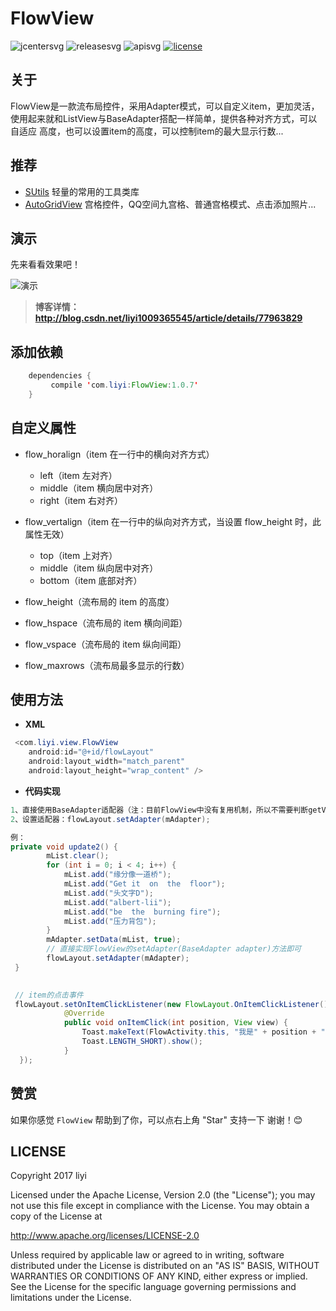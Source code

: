 # FlowView

![jcentersvg] ![releasesvg] ![apisvg] [![license][licensesvg]][license] 

## 关于
FlowView是一款流布局控件，采用Adapter模式，可以自定义item，更加灵活，使用起来就和ListView与BaseAdapter搭配一样简单，提供各种对齐方式，可以自适应
高度，也可以设置item的高度，可以控制item的最大显示行数...

## 推荐
- [SUtils][SUtils] 轻量的常用的工具类库
- [AutoGridView][AutoGridView] 宫格控件，QQ空间九宫格、普通宫格模式、点击添加照片...

## 演示
先来看看效果吧！  

![演示][demogif]

> **博客详情：http://blog.csdn.net/liyi1009365545/article/details/77963829**

## 添加依赖
```java
    dependencies {
         compile 'com.liyi:FlowView:1.0.7'
    }
```

## 自定义属性
- flow_horalign（item 在一行中的横向对齐方式）  
  - left（item 左对齐）
  - middle（item 横向居中对齐）
  - right（item 右对齐）  
  
- flow_vertalign（item 在一行中的纵向对齐方式，当设置 flow_height 时，此属性无效）  
  - top（item 上对齐）
  - middle（item 纵向居中对齐）
  - bottom（item 底部对齐）  

- flow_height（流布局的 item 的高度）
- flow_hspace（流布局的 item 横向间距）
- flow_vspace（流布局的 item 纵向间距）
- flow_maxrows（流布局最多显示的行数）

## 使用方法
- **XML**
```java
 <com.liyi.view.FlowView
    android:id="@+id/flowLayout"
    android:layout_width="match_parent"
    android:layout_height="wrap_content" />
```

- **代码实现**
```java
1、直接使用BaseAdapter适配器（注：目前FlowView中没有复用机制，所以不需要判断getView（int position，View view，ViewGroup parent）中的view是否为空，进行复用操作）
2、设置适配器：flowLayout.setAdapter(mAdapter);

例：
private void update2() {
        mList.clear();
        for (int i = 0; i < 4; i++) {
            mList.add("缘分像一道桥");
            mList.add("Get it  on  the  floor");
            mList.add("头文字D");
            mList.add("albert-lii");
            mList.add("be  the  burning fire");
            mList.add("压力背包");
        }
        mAdapter.setData(mList, true);
        // 直接实现FlowView的setAdapter(BaseAdapter adapter)方法即可
        flowLayout.setAdapter(mAdapter);
 }
 

 // item的点击事件
 flowLayout.setOnItemClickListener(new FlowLayout.OnItemClickListener() {
            @Override
            public void onItemClick(int position, View view) {
                Toast.makeText(FlowActivity.this, "我是" + position + "号",
                Toast.LENGTH_SHORT).show();
            }
  });
```

## 赞赏
如果你感觉 `FlowView` 帮助到了你，可以点右上角 "Star" 支持一下 谢谢！:blush:

## LICENSE
Copyright 2017 liyi

Licensed under the Apache License, Version 2.0 (the "License");
you may not use this file except in compliance with the License.
You may obtain a copy of the License at

   http://www.apache.org/licenses/LICENSE-2.0

Unless required by applicable law or agreed to in writing, software
distributed under the License is distributed on an "AS IS" BASIS,
WITHOUT WARRANTIES OR CONDITIONS OF ANY KIND, either express or implied.
See the License for the specific language governing permissions and
limitations under the License.


[jcentersvg]: https://img.shields.io/badge/Jcenter-1.0.6-brightgreen.svg
[releasesvg]: https://img.shields.io/badge/release-v1.0.6-0f80c1.svg
[apisvg]: https://img.shields.io/badge/API-9+-brightgreen.svg
[licensesvg]: https://img.shields.io/badge/License-Apache--2.0-0f80c1.svg
[license]:http://www.apache.org/licenses/LICENSE-2.0
[statussvg]:https://img.shields.io/librariesio/github/phoenixframework/phoenix.svg

[SUtils]:https://github.com/albert-lii/SUtils
[AutoGridView]:https://github.com/albert-lii/AutoGridView
[demogif]:https://github.com/albert-lii/FlowView/blob/master/screenshot/flowview.gif

